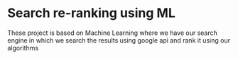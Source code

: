 # Search re-ranking using ML
These project is based on Machine Learning where we have our search engine in which we search the results using google api and rank it using our algorithms
